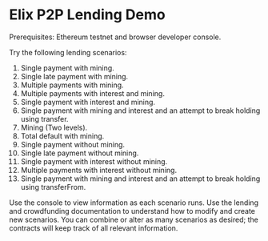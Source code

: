 # Elix P2P Lending Demo
Prerequisites: Ethereum testnet and browser developer console.

Try the following lending scenarios:

1. Single payment with mining.
2. Single late payment with mining.
3. Multiple payments with mining.
4. Multiple payments with interest and mining.
5. Single payment with interest and mining.
6. Single payment with mining and interest and an attempt to break holding using transfer.
7. Mining (Two levels).
8. Total default with mining.
9. Single payment without mining.
10. Single late payment without mining.
11. Single payment with interest without mining.
12. Multiple payments with interest without mining.
13. Single payment with mining and interest and an attempt to break holding using transferFrom.

Use the console to view information as each scenario runs. Use the lending and crowdfunding documentation to understand how to modify and create new scenarios. You can combine or alter as many scenarios as desired; the contracts will keep track of all relevant information.

